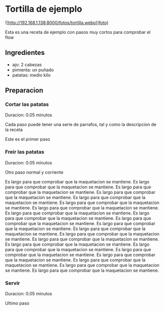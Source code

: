# Tortilla de ejemplo

![http://192.168.1.138:8000/fotos/tortilla.webp](foto)

Esta es una receta de ejemplo con pasos muy cortos para comprobar el flow

## Ingredientes

* ajo: 2 cabezas
* pimienta: un puñado
* patatas: medio kilo

## Preparacion

### Cortar las patatas

Duracion: 0.05 minutos

Cada paso puede tener una serie de parrafos, tal y como la descripcion de la receta

Este es el primer paso

### Freir las patatas

Duracion: 0.05 minutos

Otro paso normal y corriente

Es largo para que comprobar que la maquetacion se mantiene. 
Es largo para que comprobar que la maquetacion se mantiene. 
Es largo para que comprobar que la maquetacion se mantiene. 
Es largo para que comprobar que la maquetacion se mantiene. 
Es largo para que comprobar que la maquetacion se mantiene. 
Es largo para que comprobar que la maquetacion se mantiene. 
Es largo para que comprobar que la maquetacion se mantiene. 
Es largo para que comprobar que la maquetacion se mantiene. 
Es largo para que comprobar que la maquetacion se mantiene. 
Es largo para que comprobar que la maquetacion se mantiene. 
Es largo para que comprobar que la maquetacion se mantiene. 
Es largo para que comprobar que la maquetacion se mantiene. 
Es largo para que comprobar que la maquetacion se mantiene. 
Es largo para que comprobar que la maquetacion se mantiene. 
Es largo para que comprobar que la maquetacion se mantiene. 
Es largo para que comprobar que la maquetacion se mantiene. 
Es largo para que comprobar que la maquetacion se mantiene. 
Es largo para que comprobar que la maquetacion se mantiene. 
Es largo para que comprobar que la maquetacion se mantiene. 
Es largo para que comprobar que la maquetacion se mantiene. 
Es largo para que comprobar que la maquetacion se mantiene. 

### Servir

Duracion: 0.05 minutos

Ultimo paso
